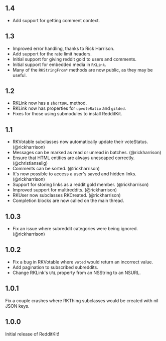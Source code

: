 ## 1.4

* Add support for getting comment context.

## 1.3

* Improved error handling, thanks to Rick Harrison.
* Add support for the rate limit headers.
* Initial support for giving reddit gold to users and comments.
* Initial support for embedded media in `RKLink`.
* Many of the `RKStringFrom*` methods are now public, as they may be useful.

## 1.2

* RKLink now has a `shortURL` method.
* RKLink now has properties for `upvoteRatio` and `gilded`.
* Fixes for those using submodules to install RedditKit.

## 1.1

* RKVotable subclasses now automatically update their voteStatus. (@rickharrison)
* Messages can be marked as read or unread in batches. (@rickharrison)
* Ensure that HTML entities are always unescaped correctly. (@christianselig)
* Comments can be sorted. (@rickharrison)
* It's now possible to access a user's saved and hidden links. (@rickharrison)
* Support for storing links as a reddit gold member. (@rickharrison)
* Improved support for multireddits. (@rickharrison)
* RKUser now subclasses RKCreated. (@rickharrison)
* Completion blocks are now called on the main thread.

## 1.0.3

* Fix an issue where subreddit categories were being ignored. (@rickharrison)

## 1.0.2

* Fix a bug in RKVotable where `voted` would return an incorrect value.
* Add pagination to subscribed subreddits.
* Change RKLink's `URL` property from an NSString to an NSURL.

## 1.0.1

Fix a couple crashes where RKThing subclasses would be created with nil JSON keys.

## 1.0.0

Initial release of RedditKit!
